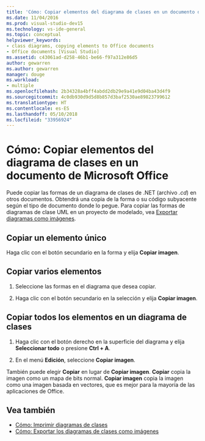 ```yaml
---
title: 'Cómo: Copiar elementos del diagrama de clases en un documento de Microsoft Office (Diseñador de clases)'
ms.date: 11/04/2016
ms.prod: visual-studio-dev15
ms.technology: vs-ide-general
ms.topic: conceptual
helpviewer_keywords:
- class diagrams, copying elements to Office documents
- Office documents [Visual Studio]
ms.assetid: c43061ad-d258-46b1-be66-f97a312e86d5
author: gewarren
ms.author: gewarren
manager: douge
ms.workload:
- multiple
ms.openlocfilehash: 2b34328a4bff4abdd2db29e9a41e9d04ba43d4f9
ms.sourcegitcommit: 4c0db930d9d5d8b857d3baf2530ae89823799612
ms.translationtype: HT
ms.contentlocale: es-ES
ms.lasthandoff: 05/10/2018
ms.locfileid: "33956924"
---
```

# <a name="how-to-copy-class-diagram-elements-to-a-microsoft-office-document"></a>Cómo: Copiar elementos del diagrama de clases en un documento de Microsoft Office

Puede copiar las formas de un diagrama de clases de .NET (archivo *.cd*) en otros documentos. Obtendrá una copia de la forma o su código subyacente según el tipo de documento donde lo pegue. Para copiar las formas de diagramas de clase UML en un proyecto de modelado, vea [Exportar diagramas como imágenes](../../modeling/export-diagrams-as-images.md).

## <a name="copy-a-single-element"></a>Copiar un elemento único

Haga clic con el botón secundario en la forma y elija **Copiar imagen**.

## <a name="copy-several-elements"></a>Copiar varios elementos

1.  Seleccione las formas en el diagrama que desea copiar.

2.  Haga clic con el botón secundario en la selección y elija **Copiar imagen**.

## <a name="copy-all-the-elements-in-a-class-diagram"></a>Copiar todos los elementos en un diagrama de clases

1.  Haga clic con el botón derecho en la superficie del diagrama y elija **Seleccionar todo** o presione **Ctrl + A**.

2.  En el menú **Edición**, seleccione **Copiar imagen**.

También puede elegir **Copiar** en lugar de **Copiar imagen**. **Copiar** copia la imagen como un mapa de bits normal. **Copiar imagen** copia la imagen como una imagen basada en vectores, que es mejor para la mayoría de las aplicaciones de Office.

## <a name="see-also"></a>Vea también

- [Cómo: Imprimir diagramas de clases](how-to-print-class-diagrams.md)
- [Cómo: Exportar los diagramas de clases como imágenes](how-to-export-class-diagrams-as-images.md)
